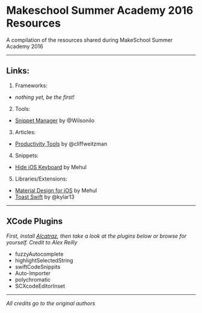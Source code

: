 # Makeschool Summer Academy 2016 Resources
A compilation of the resources shared during MakeSchool Summer Academy 2016

---

## Links:

1. Frameworks:
  * _nothing yet, be the first!_
2. Tools:
  * [Snippet Manager](http://getsourceapp.com/) by @Wilsonilo
3. Articles:
  * [Productivity Tools](https://medium.com/@cliffweitzman/my-top-productivity-tools-e7c00b58f807#.z38j1i5j1) by @cliffweitzman
4. Snippets:
  * [Hide iOS Keyboard](https://gist.github.com/luhagel/652b960005a95c5c29ec21a52e74d700) by Mehul
5. Libraries/Extensions:
  * [Material Design for iOS](https://github.com/CosmicMind/Material) by Mehul
  * [Toast Swift](https://github.com/scalessec/Toast-Swift) by @kylar13

---

## XCode Plugins

_First, install [Alcatraz](http://alcatraz.io/), then take a look at the plugins below or browse for yourself. Credit to Alex Reilly_
+ fuzzyAutocomplete
+ highlightSelectedString
+ swiftCodeSnippits
+ Auto-Importer
+ polychromatic
+ SCXcodeEditorInset

---

_All credits go to the original authors_